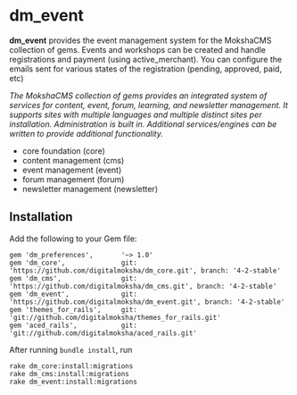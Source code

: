 # dm_event

**dm_event** provides the event management system for the MokshaCMS collection of gems.  Events and workshops can be created and handle registrations and payment (using active_merchant).  You can configure the emails sent for various states of the registration (pending, approved, paid, etc)

_The MokshaCMS collection of gems provides an integrated system of services for content, event, forum, learning, and newsletter management.  It supports sites with multiple languages and multiple distinct sites per installation.  Administration is built in.  Additional services/engines can be written to provide additional functionality._

- core foundation (core)
- content management (cms)
- event management (event)
- forum management (forum)
- newsletter management (newsletter)

## Installation

Add the following to your Gem file:

```
gem 'dm_preferences',       '~> 1.0'
gem 'dm_core',              git: 'https://github.com/digitalmoksha/dm_core.git', branch: '4-2-stable'
gem 'dm_cms',               git: 'https://github.com/digitalmoksha/dm_cms.git', branch: '4-2-stable'
gem 'dm_event',             git: 'https://github.com/digitalmoksha/dm_event.git', branch: '4-2-stable'
gem 'themes_for_rails',     git: 'git://github.com/digitalmoksha/themes_for_rails.git'
gem 'aced_rails',           git: 'git://github.com/digitalmoksha/aced_rails.git'
```

After running `bundle install`, run

```
rake dm_core:install:migrations
rake dm_cms:install:migrations
rake dm_event:install:migrations
```
